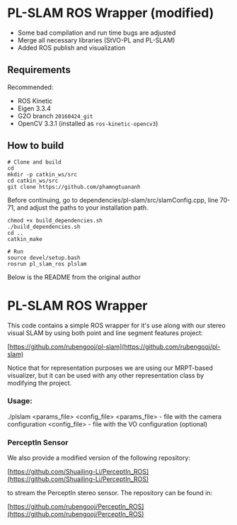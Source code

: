 # PL-SLAM ROS Wrapper (modified)
- Some bad compilation and run time bugs are adjusted
- Merge all necessary libraries (StVO-PL and PL-SLAM)
- Added ROS publish and visualization

## Requirements
Recommended:
- ROS Kinetic
- Eigen 3.3.4
- G2O branch `20160424_git`
- OpenCV 3.3.1 (installed as `ros-kinetic-opencv3`)

## How to build
```
# Clone and build
cd
mkdir -p catkin_ws/src
cd catkin_ws/src
git clone https://github.com/phamngtuananh
```

Before continuing, go to dependencies/pl-slam/src/slamConfig.cpp, line 70-71, and adjust the paths to your installation path.

```
chmod +x build_dependencies.sh
./build_dependencies.sh
cd ..
catkin_make

# Run
source devel/setup.bash
rosrun pl_slam_ros plslam
```

Below is the README from the original author

# PL-SLAM ROS Wrapper #

This code contains a simple ROS wrapper for it's use along with our stereo visual SLAM by using both point and line segment features project:

[https://github.com/rubengooj/pl-slam](https://github.com/rubengooj/pl-slam)

Notice that for representation purposes we are using our MRPT-based visualizer, but it can be used with any other representation class by modifying the project.

### Usage:

./plslam  <params_file>  <config_file>
   <params_file> - file with the camera configuration
   <config_file> - file with the VO configuration (optional)


### PerceptIn Sensor

We also provide a modified version of the following repository: 

[https://github.com/Shuailing-Li/PerceptIn_ROS](https://github.com/Shuailing-Li/PerceptIn_ROS) 

to stream the PerceptIn stereo sensor. The repository can be found in:

[https://github.com/rubengooj/PerceptIn_ROS](https://github.com/rubengooj/PerceptIn_ROS)  
